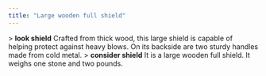 ```yaml
---
title: "Large wooden full shield"
---
```


\> **look shield**
Crafted from thick wood, this large shield is capable of helping
protect
against heavy blows. On its backside are two sturdy handles made from
cold
metal.
\> **consider shield**
It is a large wooden full shield.
It weighs one stone and two pounds.